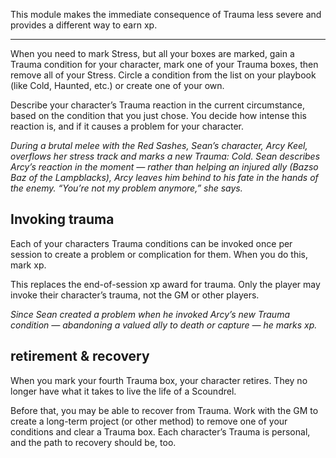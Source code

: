 This module makes the immediate consequence of Trauma less
severe and provides a different way to earn xp.
***
When you need to mark Stress, but all your boxes are marked, gain
a Trauma condition for your character, mark one of your Trauma
boxes, then remove all of your Stress. Circle a condition from the list
on your playbook (like Cold, Haunted, etc.) or create one of your own.

Describe your character’s Trauma reaction in the current circumstance,
based on the condition that you just chose. You decide how intense
this reaction is, and if it causes a problem for your character.

*During a brutal melee with the Red Sashes, Sean’s character,*
*Arcy Keel, overflows her stress track and marks a new Trauma:*
*Cold. Sean describes Arcy’s reaction in the moment — rather*
*than helping an injured ally (Bazso Baz of the Lampblacks), Arcy*
*leaves him behind to his fate in the hands of the enemy. “You’re*
*not my problem anymore,” she says.*

## Invoking trauma
Each of your characters Trauma conditions can be invoked once per
session to create a problem or complication for them. When you do
this, mark xp.

This replaces the end-of-session xp award for trauma. Only the player
may invoke their character’s trauma, not the GM or other players.

*Since Sean created a problem when he invoked Arcy’s new Trauma*
*condition — abandoning a valued ally to death or capture — he*
*marks xp.*

## retirement & recovery
When you mark your fourth Trauma box, your character retires. They
no longer have what it takes to live the life of a Scoundrel.

Before that, you may be able to recover from Trauma. Work with the
GM to create a long-term project (or other method) to remove one
of your conditions and clear a Trauma box. Each character’s Trauma
is personal, and the path to recovery should be, too.